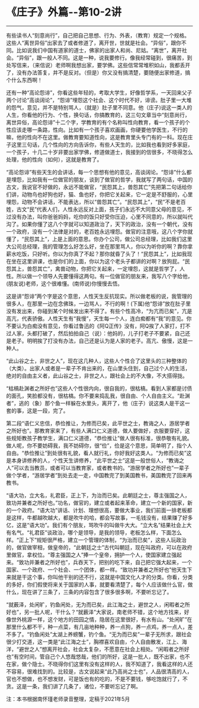 # 《庄子》外篇--第10-2讲

------

有些读书人“刻意尚行”，自己把自己思想、行为、外表，（教育）规定一个规格。这些人“离世异俗”出家去了或者修道了，离开世，世就是社会。“异俗”，跟你不同。比如说我们中国有道家的道士，佛家的出家人和尚、尼姑。“离世”，离开社会。“异俗”，跟一般人不同。这是一种，说我要修行。像我经常碰到，很痛苦，到处写信来，（来信说）老师啊我想出家，要学佛。这些信常常堆积如山，我都丢开了，没有办法答复，并不是反对。（但是）你又没有搞清楚，要随便出家修道，搞个什么东西啊！

还有一种“高论怨诽”，你看这些年轻的，考取大学生，好像哲学系，一天回来父子两个讨论“高谈阔论”，“怨诽”埋怨这个社会、这个时代不好，诽谤。肚子里一大堆的怨气，意见，并不是特别骂人，（就是）肚子里不同意。他（庄子)说这一类人的人生，你看他的行为、个性，换句话，你搞教育的，这三句文章当中“刻意尚行，离世异俗，高论怨诽”十二个字，学教育的有个名称叫性向教育，看一个孩子的个性应该走哪一条路，性向。比如有一个孩子喜欢画画，你硬要他学医生，不行的嘛，他的性向不在这里。做教育要知道性向，这是教育里头专门有的一科。现在庄子这里三句话，几个性向的方向告诉你，有些人天生的，比如我也看到好多家庭，一个孩子，十几二十岁非要出家学佛，修道做道士，我接到的信很多，不晓得怎么处理，他的性向（如何），这就是教育了。

“高论怨诽”有些天生的会讲话，每一个思想有他的意见，高谈阔论。“怨诽”什么都是埋怨，比如我有一位做官的朋友，谈到了做官的哲学，我就写了两句话，中国的古文，我说官不好做的，永远不能做官，“民怨其上，兽怨其亡”先把第二句话给你们讲，动物鸟也好狗也好，猫、鱼也好，你把它关起来，它一定是不舒服的，心里埋怨，动物不会讲话，不能表达，所以“兽怨其亡”。“民怨其上”，“民”不是老百姓，古文“民”代表人们，人性永远反对上面，孩子们永远不大同意父母的意见，不过没有办法，叫你爸爸妈妈，吃你的饭只好受你压迫，心里不同意的，所以就叫代沟了。如果你懂了这八个字就可以知道政治了，天下的政治，没有一个朝代，没有一个政府，没有一个法律是对的，老百姓永远埋怨。做官的注意哦，这八个字你就懂了，“民怨其上”，上是上面的意思。你办个公司，做公司总经理，比如我们这里大公司总经理，我的管理怎么好怎么好，坐在那里骂人，你以为听你的啊？靠你拿薪水吃饭，只好听。你以为你真了不起？那你就昏了头了！“民怨其上”，比如我现在坐在这里讲课，也是你们的上面，你以为这个老头子都讲的对啊？放狗屁。“民怨其上，兽怨其亡”，禽兽动物，你把它关起来，一定埋怨，这就是哲学了，人性。所以做一个领导人先要懂得这两句。有一位做官的朋友来，我写八个字给他，(朋友说)老师，这个很难懂。(南师说)你慢慢去悟。

这是讲“怨诽”两个字是这个意思，人性天生反抗现实。所以做老板的说，我管理的很多人，在那里一边在念佛珠，一边骂人，不行的啊！(下属)他“怨诽”放在肚子里没有发出来，你碰到某个时候发出来不得了。有些个性高冷，“为亢而已矣”，亢是高亢，代表骄傲。人性天生有“我慢”，天生每一个人，连白痴都有“我”的意见。你不要认为白痴没有意见，你看过鲁迅的《阿Q正传》没有，阿Q挨了人家打，打不过人家，头都打破了，然后拍拍自己（说）：他妈的，儿子打老子不要紧，自己还是老子。明明挨了打没有办法，自己还是认为是人家的老子。高亢、傲慢，这是一种人。

“此山谷之士，非世之人”，现在这几种人，这些人个性合了这里头的三种整体的（大类）。出家人或者是一辈子不肯出来的，在山里头住到，自己过个人的生活，绝对的自由主义者，此山谷之士，非世之人，跟社会上的不大像，不大搭得拢。

“枯槁赴渊者之所好也”这些人个性很内向，很自我的，很枯槁。看到人家都是讨债的面孔，笑脸都没有，很枯槁。你不要来捣乱我，很自由、个人自由主义。“赴渊者”，逃的（象）那个鱼一样躲在水里头，离开了，他（庄子）说这类人是干这一套的事，这是一段，完了。

第二段“语仁义忠信，恭俭推让，为修而已矣，此平世之士，教诲之人，游居学者之所好也”。那教育家来了，有些人满口仁义道德，做人要做好，衣服要穿好，这些规矩教孩子教学生，满口仁义道德，“恭俭推让”做人很有标准，很恭敬有礼貌。做人呢，你不要妨碍我，我不妨碍你，很“俭”，俭是这个意思，简单明了，指个人自由。“恭俭推让”到处很有礼貌，看人就行礼，你好我好这类人。“为修而已矣”这是本身讲修养的人，个性天生讲修养，“此平世之士”这是一般世俗人，“教诲之人”可以去当教员，或者可以当教育家，或者教书的。“游居学者之所好也”一辈子做个学者，“游居学者”到处去走一走，中国教完了到美国教书，美国教完了回来再教书。

“语大功，立大名，礼君臣，正上下，为治而已矣。此朝廷之士，尊主强国之人，致功并兼者之所好也。”功名，做官的，建立或者起来革命，建立一个新的国家，新的一个政府。“语大功”讲话、计划、理想很高，要做大事业，我们前面一排老板都是这样，牛都越吹越大，都是吹牛的哈，都会写故事，一毛钱没有，结果赚了好多亿，这是“语大功”。我们有个朋友，骂吹牛的叫做牛大大。“立大名”结果社会上大有名气。“礼君臣”谈政治，哪个是领导，是我的领导，老板怎么样，下面怎么样。“正上下”规矩很严格，建立一个管理的体制，“为治而已矣”，这些人玩政治的，做官做宰相，做皇帝的，“此朝廷之士”古代叫朝廷，现在叫政府，可以在政府里做官，拿权位。“尊主强国之人”捧一个皇帝，拥护一个人，使国家建立强起来。“致功并兼者之所好也”，兵吞天下，把别的吃下来，自己把它强大起来，一个国家、一个政府、一个社会、一个团体，都一样。“致功并兼者之所好也”他天生下来就是干这个事，你叫他干别的还不行，这就是中国文化人才的分类。你看，分类的多好，你们假使将来关于国家的人事，就要看清楚了，每个人应该做什么官，做什么，现在讲了三条了，三条的内容包含了很多很多啊，不要听忘记了。

“就薮泽，处闲旷，钓鱼闲处，无为而已矣，此江海之士，避世之人，闲暇者之所好也”，另一批人呢，干什么？“就薮泽”大家说，南老师不错，这个地方找来，好像世外桃源一样，这个地方的田园之情，隐居在这里很好，有水有山。“处闲旷”在那里什么都不干，种一点菜，有几亩地种种，养一点狗，养一点鸡，养一点人，差不多了。“钓鱼闲处”太湖上养螃蟹，钓个鱼。“无为而已矣”一辈子无所求，跟社会很少打交道，这一类是“此江海之士”，胸襟喜欢自由，个人自由散发，江上、海洋，“避世之人”想离开社会，社会太复杂，不愿意在社会上相处。“闲暇者之所好也”有空时间，管自己个人悠哉悠哉，他们的所好，这是一批人，既不出家，也不在家，做个隐士。不晓得你们这里有没有这样的人，我不知道了，我看这样的人还不容易，很难找到的。比较是，古文说起来“此乃高尚之士也”，人品很清高的人，官也不想做，也不想发财，可是饭也有的吃的，不是不要钱，够吃饱就行了，不贪。这是一条，我们讲了几条了，诸位，不要听忘记了啊。

注：本书根据南怀瑾老师录音整理，定稿于2021年5月